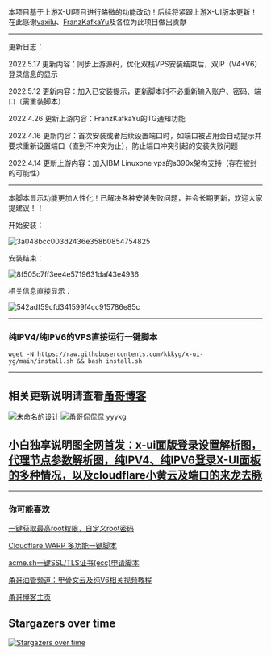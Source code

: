 本项目基于上游X-UI项目进行略微的功能改动！后续将紧跟上游X-UI版本更新！在此感谢[vaxilu](https://github.com/vaxilu/x-ui)、[FranzKafkaYu](https://github.com/FranzKafkaYu/x-ui)及各位为此项目做出贡献

----------------------------------------------------------------------------------------------------------------------------------------------

更新日志：

2022.5.17 更新内容：同步上游源码，优化双栈VPS安装结束后，双IP（V4+V6）登录信息的显示

2022.5.12 更新内容：加入已安装提示，更新脚本时不必重新输入账户、密码、端口（需重装脚本）

2022.4.26 更新上游内容：FranzKafkaYu的TG通知功能

2022.4.16 更新内容：首次安装或者后续设置端口时，如端口被占用会自动提示并要求重新设置端口（直到不冲突为止），防止端口冲突引起的安装失败问题

2022.4.14 更新上游内容：加入IBM Linuxone vps的s390x架构支持（存在被封的可能性）

-------------------------------------------------------------------------------------------------------------------------------------------------

本脚本显示功能更加人性化！已解决各种安装失败问题，并会长期更新，欢迎大家提建议！！

开始安装：

![3a048bcc003d2436e358b0854754825](https://user-images.githubusercontent.com/90416692/165665214-5ce35ed6-843c-4a3b-ba28-817eb87077ec.png)

安装结束：

![8f505c7ff3ee4e5719631daf43e4936](https://user-images.githubusercontent.com/90416692/168718411-cc0fcd52-2a14-4e7b-a68b-0990e420659e.png)

相关信息直接显示：

![542adf59cfd341599f4cc915786e85c](https://user-images.githubusercontent.com/90416692/165665230-ebb36ccd-1531-453a-ab0c-ad1954946711.png)

---------------------------------------------------------------------------------------------------------------------------------------------

### 纯IPV4/纯IPV6的VPS直接运行一键脚本

```
wget -N https://raw.githubusercontents.com/kkkyg/x-ui-yg/main/install.sh && bash install.sh
```

--------------------------------------------------------------------------------------------------------------------------------------------------

## 相关更新说明请查看[甬哥博客](https://kkkyg.blogspot.com/2022/02/x-uiacmex-uiipv4ipv6v4v6vpsvaxilux-ui.html)
![未命名的设计](https://user-images.githubusercontent.com/90416692/163515222-b8c9cb75-7922-40db-87e5-9e15dcbb6892.png)
![甬哥侃侃侃 yyykg](https://user-images.githubusercontent.com/90416692/163515234-b5e40825-bea1-44db-bba4-11223531442c.png)
## 小白独享说明图[全网首发：x-ui面版登录设置解析图，代理节点参数解析图，纯IPV4、纯IPV6登录X-UI面板的多种情况，以及cloudflare小黄云及端口的来龙去脉](https://kkkyg.blogspot.com/2022/03/x-uiipv4ipv6cloudflare.html)

---------------------------------------------------------------------------------------------------------------------------------------------------

### 你可能喜欢

[一键获取最高root权限，自定义root密码](https://github.com/kkkyg/vpsroot)

[Cloudflare WARP 多功能一键脚本](https://github.com/kkkyg/CFwarp)

[acme.sh一键SSL/TLS证书(ecc)申请脚本](https://github.com/kkkyg/acme-script)

[甬哥油管频道：甲骨文云及纯V6相关视频教程](https://www.youtube.com/channel/UCxukdnZiXnTFvjF5B5dvJ5w)

[甬哥博客主页](https://kkkyg.blogspot.com/)

## Stargazers over time

[![Stargazers over time](https://starchart.cc/kkkyg/x-ui-yg.svg)](https://starchart.cc/kkkyg/x-ui-yg)
